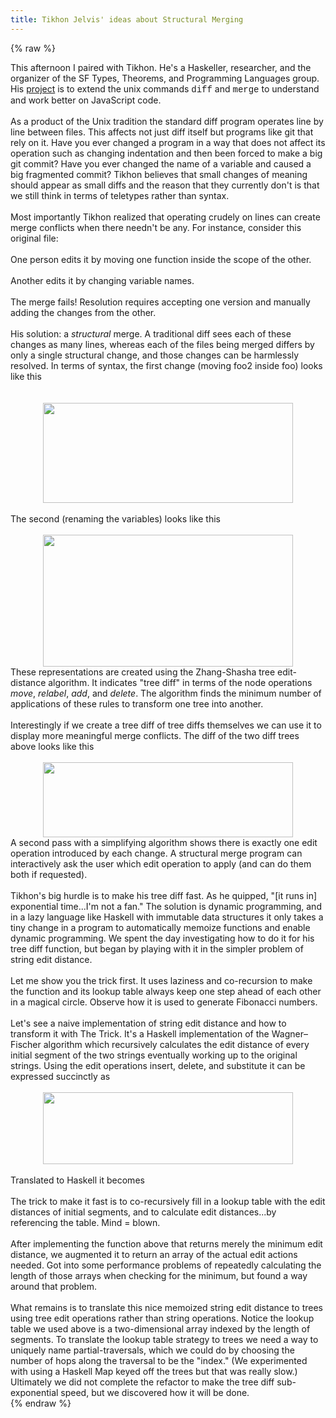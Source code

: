 ```yaml
---
title: Tikhon Jelvis' ideas about Structural Merging
---
```


{% raw %}
<div class="css-full-post-content js-full-post-content">
This afternoon I paired with Tikhon. He's a Haskeller, researcher, and the organizer of the SF Types, Theorems, and Programming Languages group. His&nbsp;<a href="https://github.com/TikhonJelvis/Cow">project</a> is to extend the unix commands <span style="font-family: Courier New, Courier, monospace;">diff</span> and <span style="font-family: Courier New, Courier, monospace;">merge</span> to understand and work better on JavaScript code.<br /><br />As a product of the Unix tradition the standard <span style="font-family: inherit;">diff</span> program operates line by line between files. This affects not just diff itself but programs like git that rely on it. Have you ever changed a program in a way that does not affect its operation such as changing indentation and then been forced to make a big git commit? Have you ever changed the name of a variable and caused a big fragmented commit? Tikhon believes that small changes of meaning should appear as small diffs and the reason that they currently don't is that we still think in terms of teletypes rather than syntax.<br /><br />Most importantly Tikhon realized that operating crudely on lines can create merge conflicts when there needn't be any. For instance, consider this original file:<br /><br /><code data-gist-hide-footer="true" data-gist-hide-line-numbers="true" data-gist-id="10095370"></code> One person edits it by moving one function inside the scope of the other.<br /><br /><code data-gist-hide-footer="true" data-gist-hide-line-numbers="true" data-gist-id="10095432"></code> Another edits it by changing variable names.<br /><br /><code data-gist-hide-footer="true" data-gist-hide-line-numbers="true" data-gist-id="10095463"></code> The merge fails! Resolution requires accepting one version and manually adding the changes from the other.<br /><br /><code data-gist-hide-footer="true" data-gist-hide-line-numbers="true" data-gist-id="10095499"></code> His solution: a <i>structural</i>&nbsp;merge. A traditional diff sees each of these changes as many lines, whereas each of the files being merged differs by only a single structural change, and those changes can be harmlessly resolved. In terms of syntax, the first change (moving foo2 inside foo) looks like this<br /><div class="separator" style="clear: both; text-align: center;"><br /></div><br /><div class="separator" style="clear: both; text-align: center;"><a href="http://2.bp.blogspot.com/-Knis3bxVKk4/U0OU-6c6ZbI/AAAAAAAAAGo/LZrX9u5aSWY/s1600/Screen+Shot+2014-04-07+at+11.17.08+PM.png" imageanchor="1" style="margin-left: 1em; margin-right: 1em;"><img border="0" src="http://2.bp.blogspot.com/-Knis3bxVKk4/U0OU-6c6ZbI/AAAAAAAAAGo/LZrX9u5aSWY/s1600/Screen+Shot+2014-04-07+at+11.17.08+PM.png" height="160" width="400" /></a></div><br />The second (renaming the variables) looks like this<br /><br /><div class="separator" style="clear: both; text-align: center;"><a href="http://3.bp.blogspot.com/-RfZpgfMWGLs/U0OVQUSaGKI/AAAAAAAAAGw/QE8KhI56LKc/s1600/Screen+Shot+2014-04-07+at+11.20.23+PM.png" imageanchor="1" style="margin-left: 1em; margin-right: 1em;"><img border="0" src="http://3.bp.blogspot.com/-RfZpgfMWGLs/U0OVQUSaGKI/AAAAAAAAAGw/QE8KhI56LKc/s1600/Screen+Shot+2014-04-07+at+11.20.23+PM.png" height="211" width="400" /></a></div>These representations are created using the Zhang-Shasha tree edit-distance algorithm. It indicates "tree diff" in terms of the node operations <i>move</i>, <i>relabel</i>, <i>add</i>, and <i>delete</i>. The algorithm finds the minimum number of applications of these rules to transform one tree into another.<br /><br />Interestingly if we create a tree diff of tree diffs themselves we can use it to display more meaningful merge conflicts. The diff of the two diff trees above looks like this<br /><br /><div class="separator" style="clear: both; text-align: center;"><a href="http://2.bp.blogspot.com/-OIV9IvTVQkY/U0Oc15jMYLI/AAAAAAAAAHA/5DCmdROIC8k/s1600/Screen+Shot+2014-04-07+at+11.52.47+PM.png" imageanchor="1" style="margin-left: 1em; margin-right: 1em;"><img border="0" src="http://2.bp.blogspot.com/-OIV9IvTVQkY/U0Oc15jMYLI/AAAAAAAAAHA/5DCmdROIC8k/s1600/Screen+Shot+2014-04-07+at+11.52.47+PM.png" height="120" width="400" /></a></div>A second pass with a simplifying algorithm shows there is exactly one edit operation introduced by each change. A structural merge program can interactively ask the user which edit operation to apply (and can do them both if requested).<br /><br />Tikhon's big hurdle is to make his tree diff fast. As he quipped, "[it runs in] exponential time...I'm not a fan." The solution is dynamic programming, and in a lazy language like Haskell with immutable data structures it only takes a tiny change in a program to automatically memoize functions and enable dynamic programming. We spent the day investigating how to do it for his tree diff function, but began by playing with it in the simpler problem of string edit distance.<br /><br />Let me show you the trick first. It uses laziness and co-recursion to make the function and its lookup table always keep one step ahead of each other in a magical circle. Observe how it is used to generate Fibonacci numbers.<br /><br /><code data-gist-hide-footer="true" data-gist-hide-line-numbers="true" data-gist-id="10098757"></code> Let's see a naive implementation of string edit distance and how to transform it with The Trick. It's a Haskell implementation of the&nbsp;Wagner–Fischer algorithm which recursively calculates the edit distance of every initial segment of the two strings eventually working up to the original strings. Using the edit operations insert, delete, and substitute it can be expressed succinctly as<br /><br /><div class="separator" style="clear: both; text-align: center;"><a href="http://1.bp.blogspot.com/-nxQGb0WVeqU/U0OsTHTbgeI/AAAAAAAAAHQ/_eulKN864oo/s1600/Screen+Shot+2014-04-08+at+12.58.43+AM.png" imageanchor="1" style="margin-left: 1em; margin-right: 1em;"><img border="0" src="http://1.bp.blogspot.com/-nxQGb0WVeqU/U0OsTHTbgeI/AAAAAAAAAHQ/_eulKN864oo/s1600/Screen+Shot+2014-04-08+at+12.58.43+AM.png" height="115" width="400" /></a></div><br />Translated to Haskell it becomes<br /><br /><code data-gist-hide-footer="true" data-gist-hide-line-numbers="true" data-gist-id="10100425"></code> The trick to make it fast is to co-recursively fill in a lookup table with the edit distances of initial segments, and to calculate edit distances...by referencing the table. Mind = blown.<br /><br />After implementing the function above that returns merely the minimum edit distance, we augmented it to return an array of the actual edit actions needed. Got into some performance problems of repeatedly calculating the length of those arrays when checking for the minimum, but found a way around that problem.<br /><br /><code data-gist-hide-footer="true" data-gist-hide-line-numbers="true" data-gist-id="10100821"></code> What remains is to translate this nice memoized string edit distance to trees using tree edit operations rather than string operations. Notice the lookup table we used above is a two-dimensional array indexed by the length of segments. To translate the lookup table strategy to trees we need a way to uniquely name partial-traversals, which we could do by choosing the number of hops along the traversal to be the "index." (We experimented with using a Haskell Map keyed off the trees but that was really slow.) Ultimately we did not complete the refactor to make the tree diff sub-exponential speed, but we discovered how it will be done.
</div>
{% endraw %}
